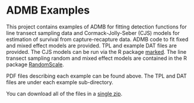 ADMB Examples
========

This project contains examples of ADMB for fitting detection functions for line transect sampling data and Cormack-Jolly-Seber (CJS) models for estimation of survival from capture-recapture data.
ADMB code to fit fixed and mixed effect models are provided. TPL and example DAT files are provided. The CJS models can be run via the R package [marked](https://github.com/jlaake/marked). The line
transect sampling random and mixed effect models are contained in the R package [RandomScale](https://github.com/jlaake/RandomScale).

PDF files describing each example can be found above. The TPL and DAT files are
under each example sub-directory.

You can download all of the files in a [single zip](https://github.com/jlaake/ADMB-Examples/archive/master.zip).